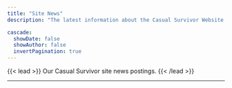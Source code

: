 ```yaml
---
title: "Site News"
description: "The latest information about the Casual Survivor Website."

cascade:
  showDate: false
  showAuthor: false
  invertPagination: true
---
```


{{< lead >}}
Our Casual Survivor site news postings.
{{< /lead >}}


---
